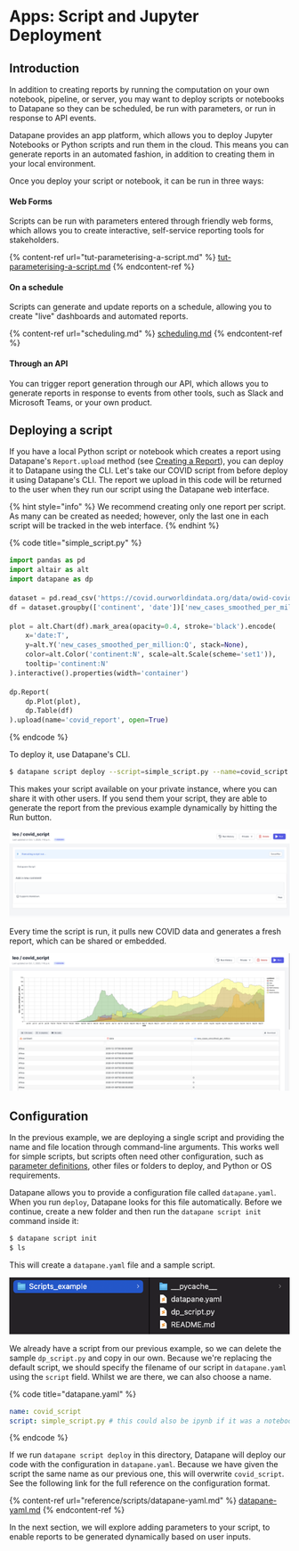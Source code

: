 # Apps: Script and Jupyter Deployment

## Introduction

In addition to creating reports by running the computation on your own notebook, pipeline, or server, you may want to deploy scripts or notebooks to Datapane so they can be scheduled, be run with parameters, or run in response to API events.

Datapane provides an app platform, which allows you to deploy Jupyter Notebooks or Python scripts and run them in the cloud. This means you can generate reports in an automated fashion, in addition to creating them in your local environment.

Once you deploy your script or notebook, it can be run in three ways:

#### Web Forms

Scripts can be run with parameters entered through friendly web forms, which allows you to create interactive, self-service reporting tools for stakeholders.

{% content-ref url="tut-parameterising-a-script.md" %}
[tut-parameterising-a-script.md](tut-parameterising-a-script.md)
{% endcontent-ref %}

#### On a schedule

Scripts can generate and update reports on a schedule, allowing you to create "live" dashboards and automated reports.

{% content-ref url="scheduling.md" %}
[scheduling.md](scheduling.md)
{% endcontent-ref %}

#### Through an API

You can trigger report generation through our API, which allows you to generate reports in response to events from other tools, such as Slack and Microsoft Teams, or your own product.

## Deploying a script

If you have a local Python script or notebook which creates a report using Datapane's `Report.upload` method (see [Creating a Report](../reports/tut-creating-a-report.md)), you can deploy it to Datapane using the CLI. Let's take our COVID script from before deploy it using Datapane's CLI. The report we upload in this code will be returned to the user when they run our script using the Datapane web interface.

{% hint style="info" %}
We recommend creating only one report per script. As many can be created as needed; however, only the last one in each script will be tracked in the web interface.
{% endhint %}

{% code title="simple_script.py" %}
```python
import pandas as pd
import altair as alt
import datapane as dp

dataset = pd.read_csv('https://covid.ourworldindata.org/data/owid-covid-data.csv')
df = dataset.groupby(['continent', 'date'])['new_cases_smoothed_per_million'].mean().reset_index()

plot = alt.Chart(df).mark_area(opacity=0.4, stroke='black').encode(
    x='date:T',
    y=alt.Y('new_cases_smoothed_per_million:Q', stack=None),
    color=alt.Color('continent:N', scale=alt.Scale(scheme='set1')),
    tooltip='continent:N'
).interactive().properties(width='container')

dp.Report(
    dp.Plot(plot), 
    dp.Table(df)
).upload(name='covid_report', open=True)
```
{% endcode %}

To deploy it, use Datapane's CLI.

```bash
$ datapane script deploy --script=simple_script.py --name=covid_script
```

This makes your script available on your private instance, where you can share it with other users. If you send them your script, they are able to generate the report from the previous example dynamically by hitting the Run button.

![](<../.gitbook/assets/image (105).png>)

Every time the script is run, it pulls new COVID data and generates a fresh report, which can be shared or embedded.

![](<../.gitbook/assets/image (113).png>)

## Configuration

In the previous example, we are deploying a single script and providing the name and file location through command-line arguments. This works well for simple scripts, but scripts often need other configuration, such as [parameter definitions](tut-parameterising-a-script.md), other files or folders to deploy, and Python or OS requirements.

Datapane allows you to provide a configuration file called `datapane.yaml`. When you run `deploy`, Datapane looks for this file automatically. Before we continue, create a new folder and then run the `datapane script init` command inside it:&#x20;

```bash
$ datapane script init
$ ls
```

This will create a `datapane.yaml` file and a sample script.&#x20;

![](../.gitbook/assets/screenshot-2021-09-17-at-14.31.13.png)

We already have a script from our previous example, so we can delete the sample `dp_script.py` and copy in our own. Because we're replacing the default script, we should specify the filename of our script in `datapane.yaml` using the `script` field. Whilst we are there, we can also choose a name.

{% code title="datapane.yaml" %}
```yaml
name: covid_script
script: simple_script.py # this could also be ipynb if it was a notebook
```
{% endcode %}

If we run `datapane script deploy` in this directory, Datapane will deploy our code with the configuration in `datapane.yaml`. Because we have given the script the same name as our previous one, this will overwrite `covid_script`. See the following link for the full reference on the configuration format.

{% content-ref url="reference/scripts/datapane-yaml.md" %}
[datapane-yaml.md](reference/scripts/datapane-yaml.md)
{% endcontent-ref %}

In the next section, we will explore adding parameters to your script, to enable reports to be generated dynamically based on user inputs.

